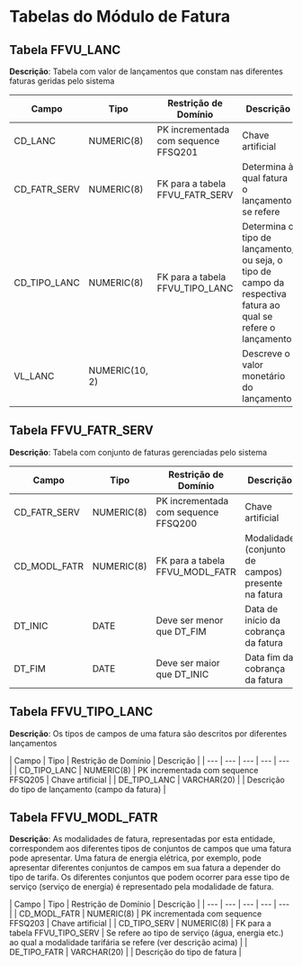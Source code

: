 # Tabelas do Módulo de Fatura

## Tabela FFVU_LANC

__Descrição__: Tabela com valor de lançamentos que constam nas diferentes faturas geridas pelo sistema

| Campo | Tipo | Restrição de Domínio | Descrição |
| --- | --- | --- | --- |
| CD_LANC | NUMERIC(8) | PK incrementada com sequence FFSQ201 | Chave artificial |
| CD_FATR_SERV | NUMERIC(8) | FK para a tabela FFVU_FATR_SERV | Determina à qual fatura o lançamento se refere |
| CD_TIPO_LANC | NUMERIC(8) | FK para a tabela FFVU_TIPO_LANC | Determina o tipo de lançamento, ou seja, o tipo de campo da respectiva fatura ao qual se refere o lançamento |
| VL_LANC | NUMERIC(10, 2) | | Descreve o valor monetário do lançamento |

## Tabela FFVU_FATR_SERV

__Descrição__: Tabela com conjunto de faturas gerenciadas pelo sistema

| Campo | Tipo | Restrição de Domínio | Descrição |
| --- | --- | --- | --- |
| CD_FATR_SERV | NUMERIC(8) | PK incrementada com sequence FFSQ200 | Chave artificial |
| CD_MODL_FATR | NUMERIC(8) | FK para a tabela FFVU_MODL_FATR | Modalidade (conjunto de campos) presente na fatura |
| DT_INIC | DATE | Deve ser menor que DT_FIM  | Data de início da cobrança da fatura |
| DT_FIM | DATE | Deve ser maior que DT_INIC | Data fim da cobrança da fatura |

## Tabela FFVU_TIPO_LANC

__Descrição__: Os tipos de campos de uma fatura são descritos por diferentes lançamentos

| Campo | Tipo | Restrição de Domínio | Descrição |
| --- | --- | --- | --- | --- |
| CD_TIPO_LANC | NUMERIC(8) | PK incrementada com sequence FFSQ205 | Chave artificial |
| DE_TIPO_LANC | VARCHAR(20) | | Descrição do tipo de lançamento (campo da fatura) |

## Tabela FFVU_MODL_FATR

__Descrição__: As modalidades de fatura, representadas por esta entidade, correspondem aos diferentes tipos de conjuntos de campos que uma fatura pode apresentar. Uma fatura de energia elétrica, por exemplo, pode apresentar diferentes conjuntos de campos em sua fatura a depender do tipo de tarifa. Os diferentes conjuntos que podem ocorrer para esse tipo de serviço (serviço de energia) é representado pela modalidade de fatura.

| Campo | Tipo | Restrição de Domínio | Descrição |
| --- | --- | --- | --- | --- |
| CD_MODL_FATR | NUMERIC(8) | PK incrementada com sequence FFSQ203 | Chave artificial |
| CD_TIPO_SERV | NUMERIC(8) | FK para a tabela FFVU_TIPO_SERV | Se refere ao tipo de serviço (água, energia etc.) ao qual a modalidade tarifária se refere (ver descrição acima) |
| DE_TIPO_FATR | VARCHAR(20) | | Descrição do tipo de fatura |
